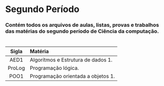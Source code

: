 # Segundo Período
### Contém todos os arquivos de aulas, listas, provas e trabalhos das matérias do segundo período de Ciência da computação.
#
Sigla | Matéria 
:------: | :-------- 
AED1|Algorítmos e Estrutura de dados 1.
ProLog| Programação lógica.
POO1| Programação orientada a objetos 1.
